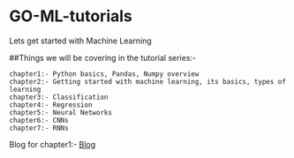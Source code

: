 # GO-ML-tutorials
Lets get started with Machine Learning

##Things we will be covering in the tutorial series:-

    chapter1:- Python basics, Pandas, Numpy overview
    chapter2:- Getting started with machine learning, its basics, types of learning
    chapter3:- Classification
    chapter4:- Regression
    chapter5:- Neural Networks
    chapter6:- CNNs
    chapter7:- RNNs


Blog for chapter1:- <a href="https://medium.com/@abhishekpatnaik77/getting-started-with-machine-learning-go-ml-346c36d8211d">Blog</a>
          
